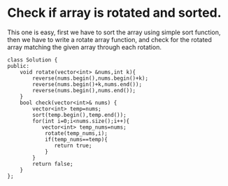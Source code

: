 # Check if array is rotated and sorted.

This one is easy, first we have to sort the array using simple sort function, then we have to write a rotate array function, and check for the rotated array matching the given array through each rotation.
```
class Solution {
public:
    void rotate(vector<int> &nums,int k){
        reverse(nums.begin(),nums.begin()+k);
        reverse(nums.begin()+k,nums.end());
        reverse(nums.begin(),nums.end());
    }
    bool check(vector<int>& nums) {
        vector<int> temp=nums;
        sort(temp.begin(),temp.end());
        for(int i=0;i<nums.size();i++){
           vector<int> temp_nums=nums;
            rotate(temp_nums,i);
            if(temp_nums==temp){
               return true;
            }
        }
        return false;
    }
};
```